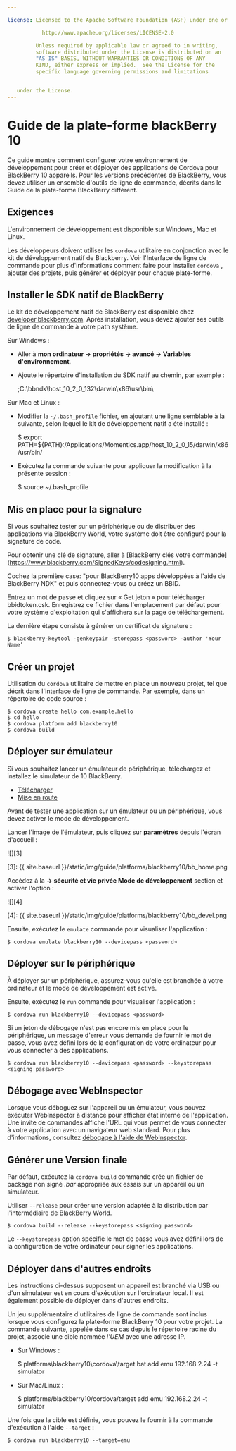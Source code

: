 ```yaml
---

license: Licensed to the Apache Software Foundation (ASF) under one or more contributor license agreements. See the NOTICE file distributed with this work for additional information regarding copyright ownership. The ASF licenses this file to you under the Apache License, Version 2.0 (the "License"); you may not use this file except in compliance with the License. You may obtain a copy of the License at

           http://www.apache.org/licenses/LICENSE-2.0

         Unless required by applicable law or agreed to in writing,
         software distributed under the License is distributed on an
         "AS IS" BASIS, WITHOUT WARRANTIES OR CONDITIONS OF ANY
         KIND, either express or implied.  See the License for the
         specific language governing permissions and limitations


   under the License.
---
```


# Guide de la plate-forme blackBerry 10

Ce guide montre comment configurer votre environnement de développement pour créer et déployer des applications de Cordova pour BlackBerry 10 appareils. Pour les versions précédentes de BlackBerry, vous devez utiliser un ensemble d'outils de ligne de commande, décrits dans le Guide de la plate-forme BlackBerry différent.

## Exigences

L'environnement de développement est disponible sur Windows, Mac et Linux.

Les développeurs doivent utiliser les `cordova` utilitaire en conjonction avec le kit de développement natif de Blackberry. Voir l'Interface de ligne de commande pour plus d'informations comment faire pour installer `cordova` , ajouter des projets, puis générer et déployer pour chaque plate-forme.

## Installer le SDK natif de BlackBerry

Le kit de développement natif de BlackBerry est disponible chez [developer.blackberry.com][1]. Après installation, vous devez ajouter ses outils de ligne de commande à votre path système.

 [1]: http://developer.blackberry.com/native/download/

Sur Windows :

*   Aller à **mon ordinateur → propriétés → avancé → Variables d'environnement**.

*   Ajoute le répertoire d'installation du SDK natif au chemin, par exemple :

    ;C:\bbndk\host\_10\_2\_0\_132\darwin\x86\usr\bin\

Sur Mac et Linux :

*   Modifier la `~/.bash_profile` fichier, en ajoutant une ligne semblable à la suivante, selon lequel le kit de développement natif a été installé :

    $ export PATH=${PATH}:/Applications/Momentics.app/host\_10\_2\_0\_15/darwin/x86/usr/bin/

*   Exécutez la commande suivante pour appliquer la modification à la présente session :

    $ source ~/.bash_profile

## Mis en place pour la signature

Si vous souhaitez tester sur un périphérique ou de distribuer des applications via BlackBerry World, votre système doit être configuré pour la signature de code.

Pour obtenir une clé de signature, aller à \[BlackBerry clés votre commande\] (https://www.blackberry.com/SignedKeys/codesigning.html).

Cochez la première case: "pour BlackBerry10 apps développées à l'aide de BlackBerry NDK" et puis connectez-vous ou créez un BBID.

Entrez un mot de passe et cliquez sur « Get jeton » pour télécharger bbidtoken.csk. Enregistrez ce fichier dans l'emplacement par défaut pour votre système d'exploitation qui s'affichera sur la page de téléchargement.

La dernière étape consiste à générer un certificat de signature :

    $ blackberry-keytool -genkeypair -storepass <password> -author 'Your Name’


## Créer un projet

Utilisation du `cordova` utilitaire de mettre en place un nouveau projet, tel que décrit dans l'Interface de ligne de commande. Par exemple, dans un répertoire de code source :

    $ cordova create hello com.example.hello
    $ cd hello
    $ cordova platform add blackberry10
    $ cordova build


## Déployer sur émulateur

Si vous souhaitez lancer un émulateur de périphérique, téléchargez et installez le simulateur de 10 BlackBerry.

*   [Télécharger][1]
*   [Mise en route][2]

 [2]: http://developer.blackberry.com/devzone/develop/simulator/blackberry_10_simulator_start.html

Avant de tester une application sur un émulateur ou un périphérique, vous devez activer le mode de développement.

Lancer l'image de l'émulateur, puis cliquez sur **paramètres** depuis l'écran d'accueil :

![][3]

 [3]: {{ site.baseurl }}/static/img/guide/platforms/blackberry10/bb_home.png

Accédez à la **→ sécurité et vie privée Mode de développement** section et activer l'option :

![][4]

 [4]: {{ site.baseurl }}/static/img/guide/platforms/blackberry10/bb_devel.png

Ensuite, exécutez le `emulate` commande pour visualiser l'application :

    $ cordova emulate blackberry10 --devicepass <password>


## Déployer sur le périphérique

À déployer sur un périphérique, assurez-vous qu'elle est branchée à votre ordinateur et le mode de développement est activé.

Ensuite, exécutez le `run` commande pour visualiser l'application :

    $ cordova run blackberry10 --devicepass <password>


Si un jeton de débogage n'est pas encore mis en place pour le périphérique, un message d'erreur vous demande de fournir le mot de passe, vous avez défini lors de la configuration de votre ordinateur pour vous connecter à des applications.

    $ cordova run blackberry10 --devicepass <password> --keystorepass <signing password>


## Débogage avec WebInspector

Lorsque vous déboguez sur l'appareil ou un émulateur, vous pouvez exécuter WebInspector à distance pour afficher état interne de l'application. Une invite de commandes affiche l'URL qui vous permet de vous connecter à votre application avec un navigateur web standard. Pour plus d'informations, consultez [débogage à l'aide de WebInspector][5].

 [5]: http://developer.blackberry.com/html5/documentation/web_inspector_overview_1553586_11.html

## Générer une Version finale

Par défaut, exécutez la `cordova build` commande crée un fichier de package non signé *.bar* appropriée aux essais sur un appareil ou un simulateur.

Utiliser `--release` pour créer une version adaptée à la distribution par l'intermédiaire de BlackBerry World.

    $ cordova build --release --keystorepass <signing password>


Le `--keystorepass` option spécifie le mot de passe vous avez défini lors de la configuration de votre ordinateur pour signer les applications.

## Déployer dans d'autres endroits

Les instructions ci-dessus supposent un appareil est branché via USB ou d'un simulateur est en cours d'exécution sur l'ordinateur local. Il est également possible de déployer dans d'autres endroits.

Un jeu supplémentaire d'utilitaires de ligne de commande sont inclus lorsque vous configurez la plate-forme BlackBerry 10 pour votre projet. La commande suivante, appelée dans ce cas depuis le répertoire racine du projet, associe une cible nommée *l'UEM* avec une adresse IP.

*   Sur Windows :

    $ platforms\blackberry10\cordova\target.bat add emu 192.168.2.24 -t simulator

*   Sur Mac/Linux :

    $ platforms/blackberry10/cordova/target add emu 192.168.2.24 -t simulator

Une fois que la cible est définie, vous pouvez le fournir à la commande d'exécution à l'aide `--target` :

    $ cordova run blackberry10 --target=emu

